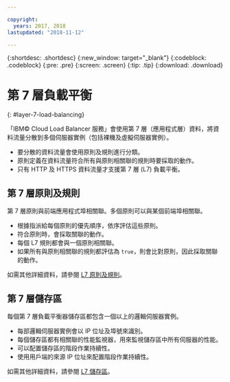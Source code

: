```yaml
---

copyright:
  years: 2017, 2018
lastupdated: "2018-11-12"

---
```


{:shortdesc: .shortdesc}
{:new_window: target="_blank"}
{:codeblock: .codeblock}
{:pre: .pre}
{:screen: .screen}
{:tip: .tip}
{:download: .download}

# 第 7 層負載平衡
{: #layer-7-load-balancing}

「IBM© Cloud Load Balancer 服務」會使用第 7 層（應用程式層）資料，將資料流量分散到多個伺服器實例（包括裸機及虛擬伺服器實例）。 

 * 要分散的資料流量會使用原則及規則進行分類。 
 * 原則定義在資料流量符合所有與原則相關聯的規則時要採取的動作。
 * 只有 HTTP 及 HTTPS 資料流量才支援第 7 層 (L7) 負載平衡。

## 第 7 層原則及規則 
第 7 層原則與前端應用程式埠相關聯。多個原則可以與某個前端埠相關聯。 

 * 根據指派給每個原則的優先順序，依序評估這些原則。 
 * 符合原則時，會採取關聯的動作。
 * 每個 L7 規則都會與一個原則相關聯。 
 * 如果所有與原則相關聯的規則都評估為 `true`，則會比對原則，因此採取關聯的動作。

如需其他詳細資料，請參閱 [L7 原則及規則](/docs/infrastructure/loadbalancer-service?topic=loadbalancer-service-layer-7-policy)。

## 第 7 層儲存區
每個第 7 層負載平衡器儲存區都包含一個以上的邏輯伺服器實例。 

 * 每部邏輯伺服器實例會以 IP 位址及埠號來識別。 
 * 每個儲存區都有相關聯的性能監視器，用來監視儲存區中所有伺服器的性能。
 * 可以配置儲存區的階段作業持續性。 
 * 使用用戶端的來源 IP 位址來配置階段作業持續性。

如需其他詳細資料，請參閱 [L7 儲存區](/docs/infrastructure/loadbalancer-service?topic=loadbalancer-service-layer-7-pool)。
